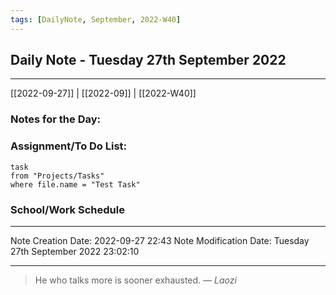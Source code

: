 ```yaml
---
tags: [DailyNote, September, 2022-W40]
---
```


## Daily Note - Tuesday 27th September 2022
---
[[2022-09-27]] | [[2022-09]] | [[2022-W40]]

### Notes for the Day:


### Assignment/To Do List:
```dataview
task
from "Projects/Tasks"
where file.name = "Test Task"
```

### School/Work Schedule


---

Note Creation Date: 2022-09-27 22:43
Note Modification Date: Tuesday 27th September 2022 23:02:10 

--- 
> He who talks more is sooner exhausted.
> — <cite>Laozi</cite>